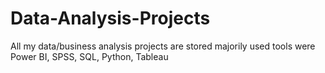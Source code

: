# Data-Analysis-Projects
All my data/business analysis projects are stored majorily used tools were Power BI, SPSS, SQL, Python, Tableau
